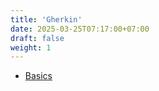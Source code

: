 ```yaml
---
title: 'Gherkin'
date: 2025-03-25T07:17:00+07:00
draft: false
weight: 1
---
```


- [Basics](./basics)
